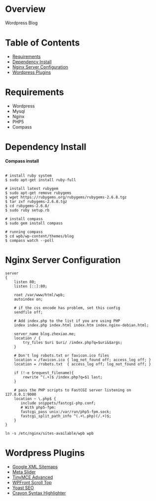 # Overview

Wordpress Blog

# Table of Contents  

* [Requirements](#markdown-header-requirements)
* [Dependency Install](#markdown-header-dependency-install)
* [Nginx Server Configuration](#markdown-header-nginx-server-configuration)
* [Wordpress Plugins](#markdown-header-wordpress-plugins)


# Requirements
* Wordpress
* Mysql
* Nginx
* PHP5
* Compass



# Dependency Install

#### Compass install
```shell

# install ruby system
$ sudo apt-get install ruby-full

# install latest rubygem
$ sudo apt-get remove rubygems
$ wget https://rubygems.org/rubygems/rubygems-2.6.8.tgz
$ tar zxf rubygems-2.6.8.tgz 
$ cd rubygems-2.6.8/
$ sudo ruby setup.rb 

# install compass
$ sudo gem install compass

# running compass
$ cd wpb/wp-content/themes/blog
$ compass watch --poll
```

# Nginx Server Configuration

```shell
server
{
    listen 80;
    listen [::]:80;

    root /var/www/html/wpb;
    autoindex on;
    
    # if the css encode has problem, set this config
    sendfile off;

    # Add index.php to the list if you are using PHP
    index index.php index.html index.htm index.nginx-debian.html;

    server_name blog.zhexiao.me;
    location / {
        try_files $uri $uri/ /index.php?q=$uri&$args;
    }

    # Don't log robots.txt or favicon.ico files
    location = /favicon.ico { log_not_found off; access_log off; }
    location = /robots.txt  { access_log off; log_not_found off; }

    if (!-e $request_filename){
        rewrite ^(.+)$ /index.php?q=$1 last;
    }

    # pass the PHP scripts to FastCGI server listening on 127.0.0.1:9000
    location ~ \.php$ {
       include snippets/fastcgi-php.conf;
       # With php5-fpm:
       fastcgi_pass unix:/var/run/php5-fpm.sock;
       fastcgi_split_path_info ^(.+\.php)(/.+)$;
    }
}

```

```shell
ln -s /etc/nginx/sites-available/wpb wpb
```

# Wordpress Plugins
- [Google XML Sitemaps](https://wordpress.org/plugins/google-sitemap-generator/)
- [Meta Slider](https://wordpress.org/plugins/ml-slider/)
- [TinyMCE Advanced](https://wordpress.org/plugins/tinymce-advanced/)
- [WPFront Scroll Top](https://wordpress.org/plugins/wpfront-scroll-top/)
- [Yoast SEO](https://wordpress.org/plugins/wordpress-seo/)
- [Crayon Syntax Highlighter](https://wordpress.org/plugins-wp/crayon-syntax-highlighter/)